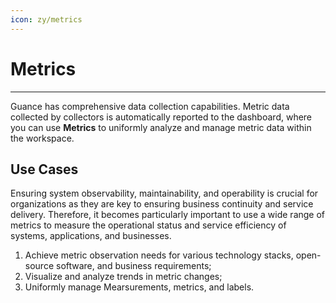 ```yaml
---
icon: zy/metrics
---
```

# Metrics
---


Guance has comprehensive data collection capabilities. Metric data collected by collectors is automatically reported to the dashboard, where you can use **Metrics** to uniformly analyze and manage metric data within the workspace.

## Use Cases

Ensuring system observability, maintainability, and operability is crucial for organizations as they are key to ensuring business continuity and service delivery. Therefore, it becomes particularly important to use a wide range of metrics to measure the operational status and service efficiency of systems, applications, and businesses.

1. Achieve metric observation needs for various technology stacks, open-source software, and business requirements;
2. Visualize and analyze trends in metric changes;
3. Uniformly manage Mearsurements, metrics, and labels.

<!--
## Function Introduction

- **[Metric Analysis](./explorer.md)**: Supports visual query of metric data using **simple queries**, **expression queries**, **DQL queries**, and **PromQL queries**.
- **[Metric Management](./dictionary.md)**: Provides a unified view of all Mearsurements, metrics, tags, Time Series counts, and metric data retention policies within the current workspace. Here, you can also manually set the unit of metrics and add descriptions.

## Steps

- Step 1: Before using the **Metrics** feature, you need to enable relevant integrations for [metric collection](./collection.md) via DataKit. Successfully collected metric data will be automatically reported to the dashboard.
- Step 2: All metric data reported by the DataKit collector can be viewed through **Metric Management**, including Mearsurements, metrics (metric names, field types, units, descriptions), and tags.
- Step 3: All metric data within the workspace can be queried and analyzed visually through **Metrics** and **Dashboards** in the console.


## Further Reading

<div class="grid cards" markdown>

- [<font color="coral"> :fontawesome-solid-arrow-right-long: &nbsp; Analyze Collected Data Using Four Query Methods</font>](../scene/visual-chart/chart-query.md)

</div>
-->